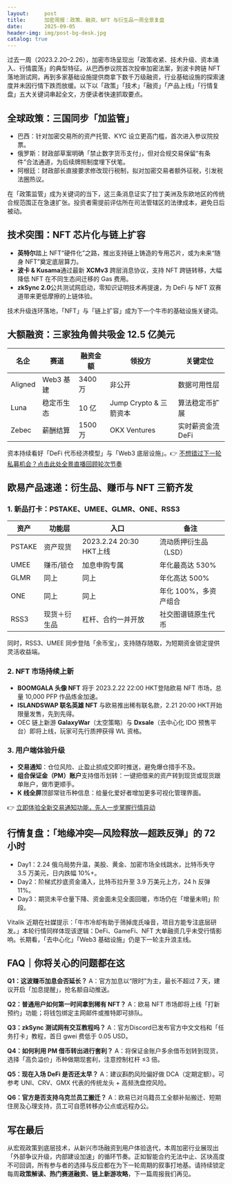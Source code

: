 ```yaml
---
layout:     post
title:      加密周报：政策、融资、NFT 与衍生品一周全景复盘
date:       2025-09-05
header-img: img/post-bg-desk.jpg
catalog: true
---
```


过去一周（2023.2.20–2.26），加密市场呈现出「政策收紧、技术升级、资本涌入、行情震荡」的典型特征。从巴西参议院首次投审加密法案，到波卡跨链 NFT 落地测试网，再到多家基础设施提供商拿下数千万级融资，行业基础设施的探索速度并未因行情下跌而放缓。以下以「政策」「技术」「融资」「产品上线」「行情复盘」五大关键词串起全文，方便读者快速抓取要点。

## 全球政策：三国同步「加监管」

- 巴西：针对加密交易所的资产托管、KYC 设立更高门槛，首次进入参议院投票。
- 俄罗斯：财政部草案明确「禁止数字货币支付」，但对合规交易保留“有条件”合法通道，为后续牌照制度埋下伏笔。
- 阿根廷：财政部长直接要求修改现行税制，拟对加密交易者额外征税，引发税法圈热议。

在「政策监管」成为关键词的当下，这三条消息证实了拉丁美洲及东欧地区的传统合规范围正在急速扩张。投资者需提前评估所在司法管辖区的法律成本，避免日后被动。

## 技术突围：NFT 芯片化与链上扩容

- **英特尔**踏上 NFT“硬件化”之路，推出支持链上铸造的专用芯片，或为未来“随身 NFT”奠定底层算力。
- **波卡 & Kusama**通过最新 **XCMv3** 跨层消息协议，支持 NFT 跨链转移，大幅降低 NFT 在不同生态间迁移的 Gas 费用。
- **zkSync 2.0**公共测试网启动，零知识证明技术再提速，为 DeFi 与 NFT 双赛道带来更低摩擦的上链体验。

技术升级连环落地，「NFT」与「链上扩容」成为下一个牛市的基础设施关键词。

## 大额融资：三家独角兽共吸金 12.5 亿美元

| 名企         | 赛道        | 融资金额 | 领投方        | 关键定位                 |
|--------------|-------------|----------|---------------|--------------------------|
| Aligned      | Web3 基建   | 3400 万 | 非公开        | 数据可用性层             |
| Luna         | 稳定币生态  | 10 亿    | Jump Crypto & 三箭资本 | 算法稳定币扩展           |
| Zebec        | 薪酬结算    | 1500 万 | OKX Ventures   | 实时薪资金流 DeFi        |

资本持续看好「DeFi 代币经济模型」与「Web3 底层设施」。👉 [不想错过下一轮私募机会？点击此处全景直播回顾轮次节奏](https://okxdog.com/)

## 欧易产品速递：衍生品、赚币与 NFT 三箭齐发

### 1. 新品打卡：PSTAKE、UMEE、GLMR、ONE、RSS3

| 资产     | 功能层     | 入口         | 备注                    |
|----------|------------|--------------|-------------------------|
| PSTAKE   | 资产现货   | 2023.2.24 20:30 HKT上线 | 流动质押衍生品（LSD）   |
| UMEE     | 赚币/锁仓 | 加息申购专属 | 年化最高达 530%         |
| GLMR     | 同上       | 同上         | 年化高达 500%           |
| ONE      | 同上       | 同上         | 年化 100%，多资产组合   |
| RSS3     | 现货＋衍生品 | 杠杆、合约一并开放 | 社交图谱链原生代币      |

同时，RSS3、UMEE 同步登陆「余币宝」，支持随存随取，为短期资金锁定提供灵活收益端。

### 2. NFT 市场持续上新

- **BOOMGALA 头像 NFT** 将于 2023.2.22 22:00 HKT登陆欧易 NFT 市场，总量 10,000 PFP 作品炼金加速。
- **ISLANDSWAP 联名英雄 NFT** 与欧易推出稀有联名款，2.21 20:00 HKT开始限量发售，先到先得。
- OEC 链上新游 **GalaxyWar**（太空策略）与 **Dxsale**（去中心化 IDO 预售平台）即将上线，玩家可先行质押获得 WL 资格。

### 3. 用户端体验升级

- **交易通知**：仓位风险、止盈止损成交即时推送，避免爆仓措手不及。
- **组合保证金（PM）账户**支持借币划转：一键把借来的资产转到现货或现货跟单账户，做市更顺手。
- **K 线全屏**顶部常驻币种信息：给量化爱好者增加更多可视化管理界面。

👉 [立即体验全新交易通知功能，先人一步掌握行情异动](https://okxdog.com/)

## 行情复盘：「地缘冲突—风险释放—超跌反弹」的 72 小时

- Day1：2.24 俄乌局势升温，美股、黄金、加密市场全线跳水，比特币失守 3.5 万美元，日内跌幅 10%+。
- Day2：阶梯式抄底资金涌入，比特币拉升至 3.9 万美元上方，24 h 反弹 11%。
- Day3：期货未平仓量下降、资金面未见全面回暖，市场仍在「增量未明」阶段。

Vitalik 近期在社媒提示：「牛市冷却有助于筛掉庞氏噪音，项目方能专注底层研发。」本轮行情同样体现该逻辑：DeFi、GameFi、NFT 大单融资几乎未受行情影响。长期看，「去中心化」「Web3 基础设施」仍是下一轮主升浪主线。

## FAQ｜你将关心的问题都在这

**Q1：这波赚币加息会否延长？**
A：官方加息以“限时”为主，最长不超过 7 天，建议开启「加息提醒」，抢名额自动推送。

**Q2：普通用户如何第一时间拿到稀有 NFT？**
A：欧易 NFT 市场即将上线「打新预约」功能；将钱包绑定主网邮件或推特即可排队。

**Q3：zkSync 测试网有交互教程吗？**
A：官方Discord已发布官方中文文档和「任务打卡」教程，首日 gwei 费低于 0.05 USD。

**Q4：如何利用 PM 借币转出进行套利？**
A：将保证金账户多余借币划转到现货，选择「高负溢价」币种做期现套利，注意控制杠杆 ≤3 倍。

**Q5：现在入场 DeFi 是否还太早？**
A：建议斟酌风险偏好做 DCA（定期定额）。可参考 UNI、CRV、GMX 代表的传统龙头 + 高频洗盘控风险。

**Q6：官方是否支持乌克兰员工搬迁？**
A：欧易已对乌籍员工全额补贴搬迁、短期住房及心理支持，员工可自愿转移办公点或远程办公。

## 写在最后  

从宏观政策到底层技术，从新兴市场融资到用户体验迭代，本周加密行业展现出「外部争议升级，内部建设加速」的循环节奏。正如智能合约无法中止、区块高度不可回调，所有参与者的选择与反应都在为下一轮周期的叙事打地基。请持续锁定每周**政策解读、热门赛道融资、链上新游攻略**，下一篇周报我们再见。